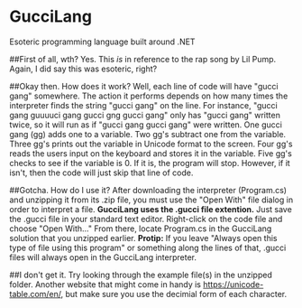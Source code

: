 # GucciLang
Esoteric programming language built around .NET

##First of all, wth?
Yes. This *is* in reference to the rap song by Lil Pump. Again, I did say this was esoteric, right?

##Okay then. How does it work?
Well, each line of code will have "gucci gang" somewhere. The action it performs depends on how many times the interpreter finds the string "gucci gang" on the line. For instance, "gucci gang guuuuci gang gucci gng gucci gang" only has "gucci gang" written twice, so it will run as if "gucci gang gucci gang" were written.
One gucci gang (gg) adds one to a variable.
Two gg's subtract one from the variable.
Three gg's prints out the variable in Unicode format to the screen.
Four gg's reads the users input on the keyboard and stores it in the variable.
Five gg's checks to see if the variable is 0. If it is, the program will stop. However, if it isn't, then the code will just skip that line of code.

##Gotcha. How do I use it?
After downloading the interpreter (Program.cs) and unzipping it from its .zip file, you must use the "Open With" file dialog in order to interpret a file. **GucciLang uses the .gucci file extention.** Just save the .gucci file in your standard text editor. Right-click on the code file and choose "Open With..." From there, locate Program.cs in the GucciLang solution that you unzipped earlier.
**Protip:** If you leave "Always open this type of file using this program" or something along the lines of that, .gucci files will always open in the GucciLang interpreter.

##I don't get it.
Try looking through the example file(s) in the unzipped folder. Another website that might come in handy is https://unicode-table.com/en/, but make sure you use the decimial form of each character.
